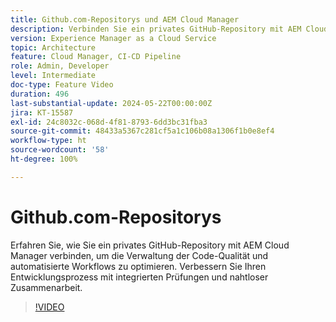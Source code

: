 ```yaml
---
title: Github.com-Repositorys und AEM Cloud Manager
description: Verbinden Sie ein privates GitHub-Repository mit AEM Cloud Manager, um die Prüfungen der Code-Qualität zu optimieren, Workflows zu automatisieren und die Entwicklungseffizienz zu verbessern.
version: Experience Manager as a Cloud Service
topic: Architecture
feature: Cloud Manager, CI-CD Pipeline
role: Admin, Developer
level: Intermediate
doc-type: Feature Video
duration: 496
last-substantial-update: 2024-05-22T00:00:00Z
jira: KT-15587
exl-id: 24c8032c-068d-4f81-8793-6dd3bc31fba3
source-git-commit: 48433a5367c281cf5a1c106b08a1306f1b0e8ef4
workflow-type: ht
source-wordcount: '58'
ht-degree: 100%

---
```


# Github.com-Repositorys

Erfahren Sie, wie Sie ein privates GitHub-Repository mit AEM Cloud Manager verbinden, um die Verwaltung der Code-Qualität und automatisierte Workflows zu optimieren. Verbessern Sie Ihren Entwicklungsprozess mit integrierten Prüfungen und nahtloser Zusammenarbeit.

>[!VIDEO](https://video.tv.adobe.com/v/3429302/?learn=on)
